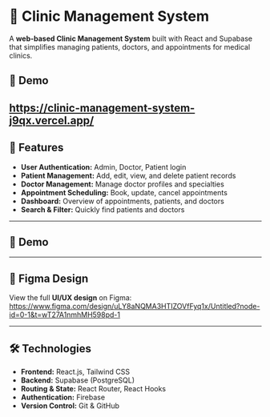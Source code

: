 # 🏥 Clinic Management System

A **web-based Clinic Management System** built with React and Supabase that simplifies managing patients, doctors, and appointments for medical clinics.  

## 🎨 Demo
 https://clinic-management-system-j9qx.vercel.app/
---

## 🚀 Features
- **User Authentication:** Admin, Doctor, Patient login
- **Patient Management:** Add, edit, view, and delete patient records
- **Doctor Management:** Manage doctor profiles and specialties
- **Appointment Scheduling:** Book, update, cancel appointments
- **Dashboard:** Overview of appointments, patients, and doctors
- **Search & Filter:** Quickly find patients and doctors

---

## 🎨 Demo

---

## 🎨 Figma Design
View the full **UI/UX design** on Figma:  
https://www.figma.com/design/uLY8aNQMA3HTIZOVfFyq1x/Untitled?node-id=0-1&t=wT27A1nmhMH598pd-1

---

## 🛠️ Technologies
- **Frontend:** React.js, Tailwind CSS
- **Backend:** Supabase (PostgreSQL)
- **Routing & State:** React Router, React Hooks
- **Authentication:** Firebase 
- **Version Control:** Git & GitHub


